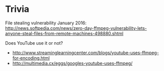 # Trivia

File stealing vulnerability January 2016: <http://news.softpedia.com/news/zero-day-ffmpeg-vulnerability-lets-anyone-steal-files-from-remote-machines-498880.shtml>

Does YouTube use it or not?

-   <http://www.streaminglearningcenter.com/blogs/youtube-uses-ffmpeg-for-encoding.html>
-   <http://multimedia.cx/eggs/googles-youtube-uses-ffmpeg/>
